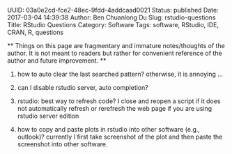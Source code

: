 UUID: 03a0e2cd-fce2-48ec-9fdd-4addcaad0021
Status: published
Date: 2017-03-04 14:39:38
Author: Ben Chuanlong Du
Slug: rstudio-questions
Title: RStudio Questions
Category: Software
Tags: software, RStudio, IDE, CRAN, R, questions

**
Things on this page are
fragmentary and immature notes/thoughts of the author.
It is not meant to readers
but rather for convenient reference of the author and future improvement.
**

1. how to auto clear the last searched pattern? 
otherwise, it is annoying ...

3. can I disable rstudio server, auto completion?

4. rstudio: best way to refresh code?
I close and reopen a script if it does not automatically refresh
or rerefresh the web page if you are using rstudio server edition

5. how to copy and paste plots in rstudio into other software (e.g., outlook)? 
currently I first take screenshot of the plot and then paste the screenshot into other software.
